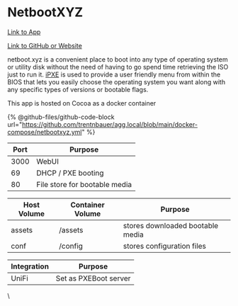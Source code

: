 # NetbootXYZ

[Link to App](https://netboot.xfgn.dev)

[Link to GitHub or Website](https://github.com/netbootxyz/netboot.xyz)

netboot.xyz is a convenient place to boot into any type of operating system or utility disk without the need of having to go spend time retrieving the ISO just to run it. [iPXE](http://ipxe.org/) is used to provide a user friendly menu from within the BIOS that lets you easily choose the operating system you want along with any specific types of versions or bootable flags.

This app is hosted on Cocoa as a docker container

{% @github-files/github-code-block url="https://github.com/trentnbauer/agg.local/blob/main/docker-compose/netbootxyz.yml" %}

| Port | Purpose                       |
| ---- | ----------------------------- |
| 3000 | WebUI                         |
| 69   | DHCP / PXE booting            |
| 80   | File store for bootable media |

| Host Volume | Container Volume | Purpose                          |
| ----------- | ---------------- | -------------------------------- |
| assets      | /assets          | stores downloaded bootable media |
| conf        | /config          | stores configuration files       |

| Integration | Purpose               |
| ----------- | --------------------- |
| UniFi       | Set as PXEBoot server |

\
